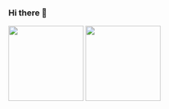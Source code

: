 ### Hi there 👋

  <img height="150em" src="https://github-readme-stats.vercel.app/api?username=gabsnery&show_icons=true&theme=aura_dark&include_all_commits=true&count_private=true"/>
 <img height="150em" src="https://github-readme-stats.vercel.app/api/top-langs/?username=gabsnery&layout=compact&langs_count=6&theme=aura_dark"/>
